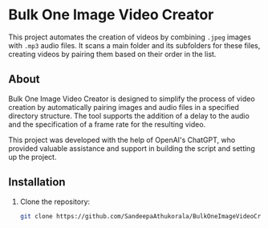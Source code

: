 # Bulk One Image Video Creator

This project automates the creation of videos by combining `.jpeg` images with `.mp3` audio files. It scans a main folder and its subfolders for these files, creating videos by pairing them based on their order in the list.

## About

Bulk One Image Video Creator is designed to simplify the process of video creation by automatically pairing images and audio files in a specified directory structure. The tool supports the addition of a delay to the audio and the specification of a frame rate for the resulting video.

This project was developed with the help of OpenAI's ChatGPT, who provided valuable assistance and support in building the script and setting up the project.

## Installation

1. Clone the repository:
   ```bash
   git clone https://github.com/SandeepaAthukorala/BulkOneImageVideoCreator
